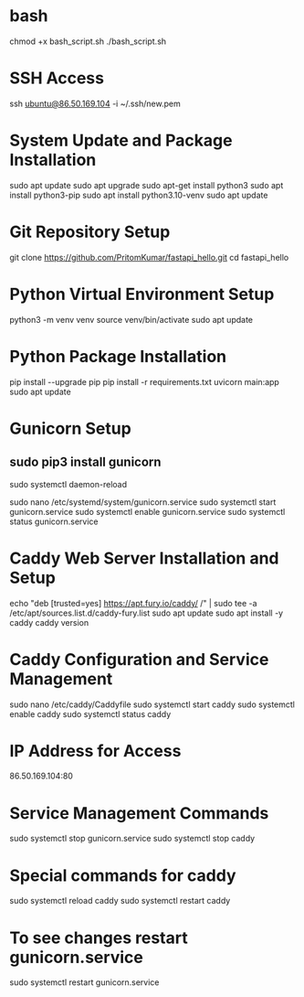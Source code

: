 # bash
chmod +x bash_script.sh
./bash_script.sh

# SSH Access
ssh ubuntu@86.50.169.104 -i ~/.ssh/new.pem

# System Update and Package Installation
sudo apt update
sudo apt upgrade
sudo apt-get install python3
sudo apt install python3-pip
sudo apt install python3.10-venv
sudo apt update

# Git Repository Setup
git clone https://github.com/PritomKumar/fastapi_hello.git
cd fastapi_hello

# Python Virtual Environment Setup
python3 -m venv venv
source venv/bin/activate
sudo apt update

# Python Package Installation
pip install --upgrade pip
pip install -r requirements.txt
uvicorn main:app
sudo apt update

# Gunicorn Setup
## sudo pip3 install gunicorn 
sudo systemctl daemon-reload

sudo nano /etc/systemd/system/gunicorn.service
sudo systemctl start gunicorn.service
sudo systemctl enable gunicorn.service
sudo systemctl status gunicorn.service


# Caddy Web Server Installation and Setup
echo "deb [trusted=yes] https://apt.fury.io/caddy/ /" | sudo tee -a /etc/apt/sources.list.d/caddy-fury.list
sudo apt update
sudo apt install -y caddy
caddy version

# Caddy Configuration and Service Management
sudo nano /etc/caddy/Caddyfile
sudo systemctl start caddy
sudo systemctl enable caddy
sudo systemctl status caddy

# IP Address for Access
86.50.169.104:80

# Service Management Commands
sudo systemctl stop gunicorn.service
sudo systemctl stop caddy

# Special commands for caddy
sudo systemctl reload caddy
sudo systemctl restart caddy

# To see changes restart gunicorn.service 
sudo systemctl restart gunicorn.service
